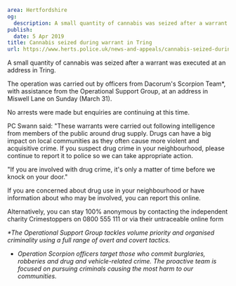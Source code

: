 ```yaml
area: Hertfordshire
og:
  description: A small quantity of cannabis was seized after a warrant was executed at an address in Tring.
publish:
  date: 5 Apr 2019
title: Cannabis seized during warrant in Tring
url: https://www.herts.police.uk/news-and-appeals/cannabis-seized-during-warrant-in-tring-0014d
```

A small quantity of cannabis was seized after a warrant was executed at an address in Tring.

The operation was carried out by officers from Dacorum's Scorpion Team*, with assistance from the Operational Support Group, at an address in Miswell Lane on Sunday (March 31).

No arrests were made but enquiries are continuing at this time.

PC Swann said: "These warrants were carried out following intelligence from members of the public around drug supply. Drugs can have a big impact on local communities as they often cause more violent and acquisitive crime. If you suspect drug crime in your neighbourhood, please continue to report it to police so we can take appropriate action.

"If you are involved with drug crime, it's only a matter of time before we knock on your door."

If you are concerned about drug use in your neighbourhood or have information about who may be involved, you can report this online.

Alternatively, you can stay 100% anonymous by contacting the independent charity Crimestoppers on 0800 555 111 or via their untraceable online form

_*The Operational Support Group_ _tackles volume priority and organised criminality using a full range of overt and covert tactics._

* _Operation Scorpion officers_ _target those who commit burglaries, robberies and drug and vehicle-related crime. The proactive team is focused on pursuing criminals causing the most harm to our communities._
